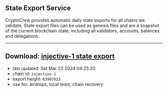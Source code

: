 ## State Export Service
CryptoCrew provides automatic daily state exports for all chains we validate. State export files can be used as genesis files and are a snapshot of the current blockchain state, including all validators, accounts, balances and delegations.

---
**Download: [injective-1 state export](https://dl-eu2.ccvalidators.com/SERVICE/injective/injective-1_export_63907823.json)**
---

- last updated: Sat Mar 23 2024 04:25:20
- chain id: `injective-1`
- export height: `63907823`
- use for: airdrops, local tests, chain recovery
